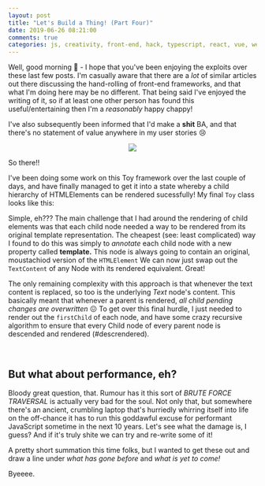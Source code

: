 ```yaml
---
layout: post
title: "Let's Build a Thing! (Part Four)"
date: 2019-06-26 08:21:00
comments: true
categories: js, creativity, front-end, hack, typescript, react, vue, web components
---
```


Well, good morning :wave: - I hope that you've been enjoying the exploits over these last few
posts. I'm casually aware that there are a _lot_ of similar articles out there discussing the
hand-rolling of front-end frameworks, and that what I'm doing here may be no different. That
being said I've enjoyed the writing of it, so if at least one other person has found this
useful/entertaining then I'm a _reasonably_ happy chappy!

I've also subsequently been informed that I'd make a **shit** BA, and that there's no statement
of value anywhere in my user stories :cry:

<center>
  <img src="{{site.url}}/assets/posts/2019-06-26/trello.png">
</center>

So there!!

I've been doing some work on this Toy framework over the last couple of days, and have finally
managed to get it into a state whereby a child hierarchy of HTMLElements can be rendered
sucessfully! My final `Toy` class looks like this:

<script src="https://gist.github.com/thesheps/443d467ae8c002ddee4df1283eae72a1.js"></script>

Simple, eh??? The main challenge that I had around the rendering of child elements was that each
child node needed a way to be rendered from its original template representation. The cheapest
(see: least complicated) way I found to do this was simply to _annotate_ each child node with a
new property called **template.** This node is always going to contain an original, moustachiod
version of the `HTMLElement` We can now just swap out the `TextContent` of any Node with its
rendered equivalent. Great!

The only remaining complexity with this approach is that whenever the text content is replaced,
so too is the underlying _Text_ node's content. This basically meant that whenever a parent is
rendered, _all child pending changes are overwritten_ :confounded: To get over this final hurdle,
I just needed to render out the `firstChild` of each node, and have some crazy recursive
algorithm to ensure that every Child node of every parent node is descended and rendered
(#descrendered).

<br>

## But what about performance, eh?

Bloody great question, that. Rumour has it this sort of _BRUTE FORCE TRAVERSAL_ is actually
very bad for the soul. Not only that, but somewhere there's an ancient, crumbling laptop that's
hurriedly whirring itself into life on the off-chance it has to run this goddawful excuse for
performant JavaScript sometime in the next 10 years. Let's see what the damage is, I guess? And
if it's truly shite we can try and re-write some of it!

A pretty short summation this time folks, but I wanted to get these out and draw a line under
_what has gone before_ and _what is yet to come!_

Byeeee.
